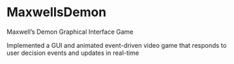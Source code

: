 # MaxwellsDemon
Maxwell’s Demon Graphical Interface Game

Implemented a GUI and animated event-driven video game that responds to user decision events and updates in real-time
